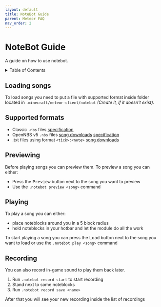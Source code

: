 ```yaml
---
layout: default
title: NoteBot Guide
parent: Meteor FAQ
nav_order: 2
---
```


# NoteBot Guide

A guide on how to use notebot.

<!-- START doctoc generated TOC please keep comment here to allow auto update -->
<!-- DON'T EDIT THIS SECTION, INSTEAD RE-RUN doctoc TO UPDATE -->
<details>
<summary>Table of Contents</summary>

- [Loading songs](#loading-songs)
- [Supported formats](#supported-formats)
- [Previewing](#previewing)
- [Playing](#playing)
- [Recording](#recording)

</details>
<!-- END doctoc generated TOC please keep comment here to allow auto update -->
<!-- I have no idea how the TOC thingy works, just adding this incase it does -->

## Loading songs

To load songs you need to put a file with supported format inside folder located in `.minecraft/meteor-client/notebot` *(Create it, if it doesn't exist)*.

## Supported formats

- Classic `.nbs` files <a href="https://www.stuffbydavid.com/mcnbs/format" class="btn fs-1">specification</a>
- OpenNBS v5 `.nbs` files  <a href="https://opennbs.org/songs" class="btn fs-1">song downloads</a> <a href="https://opennbs.org/nbs" class="btn fs-1">specification</a>
- .txt files using format `<tick>:<note>` <a href="https://github.com/BleachDrinker420/BH-resources/raw/main/notebot/songs.zip" class="btn fs-1">song downloads</a>

## Previewing

Before playing songs you can preview them. To preview a song you can either:
- Press the <kbd>Preview</kbd> button next to the song you want to preview
- Use the `.notebot preview <song>` command

## Playing

To play a song you can either:
-  place noteblocks around you in a 5 block radius
-  hold noteblocks in your hotbar and let the module do all the work

To start playing a song you can press the <kbd>Load</kbd> button next to the song you want to load or use the `.notebot play <song>` command

## Recording

You can also record in-game sound to play them back later.
1. Run `.notebot record start` to start recording
2. Stand next to some noteblocks
3. Run `.notebot record save <name>`

After that you will see your new recording inside the list of recordings
